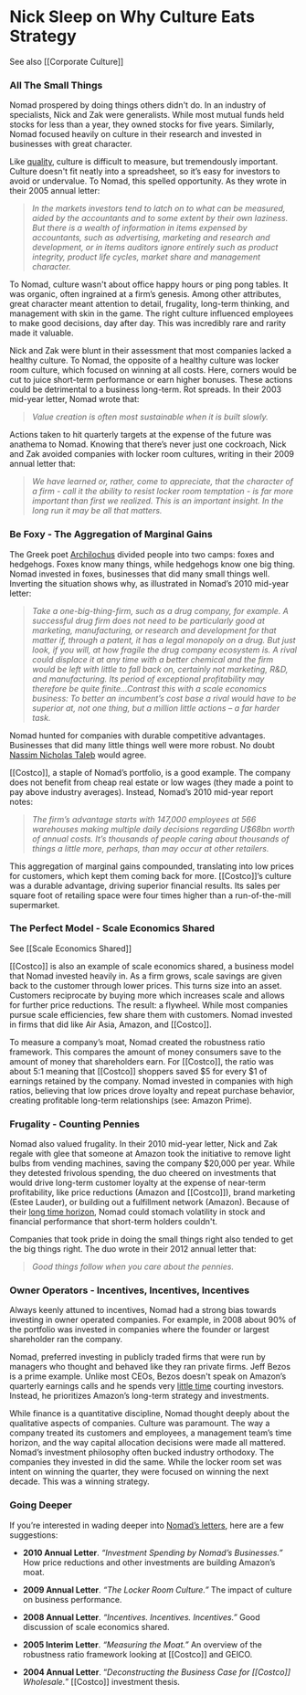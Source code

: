 # Nick Sleep on Why Culture Eats Strategy

See also [[Corporate Culture]]




### All The Small Things

Nomad prospered by doing things others didn't do. In an industry of specialists, Nick and Zak were generalists. While most mutual funds held stocks for less than a year, they owned stocks for five years. Similarly, Nomad focused heavily on culture in their research and invested in businesses with great character.  

Like [quality](https://kjlabuz.substack.com/p/29-patagonia-recessions-and-flight), culture is difficult to measure, but tremendously important. Culture doesn't fit neatly into a spreadsheet, so it’s easy for investors to avoid or undervalue. To Nomad, this spelled opportunity. As they wrote in their 2005 annual letter:

> _In the markets investors tend to latch on to what can be measured, aided by the accountants and to some extent by their own laziness. But there is a wealth of information in items expensed by accountants, such as advertising, marketing and research and development, or in items auditors ignore entirely such as product integrity, product life cycles, market share and management character._ 

To Nomad, culture wasn't about office happy hours or ping pong tables. It was organic, often ingrained at a firm’s genesis. Among other attributes, great character meant attention to detail, frugality, long-term thinking, and management with skin in the game. The right culture influenced employees to make good decisions, day after day. This was incredibly rare and rarity made it valuable. 

Nick and Zak were blunt in their assessment that most companies lacked a healthy culture. To Nomad, the opposite of a healthy culture was locker room culture, which focused on winning at all costs. Here, corners would be cut to juice short-term performance or earn higher bonuses. These actions could be detrimental to a business long-term. Rot spreads. In their 2003 mid-year letter, Nomad wrote that:

> _Value creation is often most sustainable when it is built slowly._

Actions taken to hit quarterly targets at the expense of the future was anathema to Nomad. Knowing that there’s never just one cockroach, Nick and Zak avoided companies with locker room cultures, writing in their 2009 annual letter that:

> _We have learned or, rather, come to appreciate, that the character of a firm - call it the ability to resist locker room temptation - is far more important than first we realized. This is an important insight. In the long run it may be all that matters._

### Be Foxy - The Aggregation of Marginal Gains

The Greek poet [Archilochus](https://www.npr.org/2019/07/08/739502013/the-fox-and-the-hedgehog-a-story-of-triumphs-and-tragedy#:~:text=different%20cognitive%20styles.-,%22The%20hedgehogs%20are%20more%20the%20big%20idea%20people%2C%20more%20decisive,different%20approaches%20with%20different%20problems.&text=The%20Greek%20poet%20Archilochus%20wrote%2C%20%22the%20fox%20knows%20many%20things,hedgehog%20knows%20one%20big%20thing.%22) divided people into two camps: foxes and hedgehogs. Foxes know many things, while hedgehogs know one big thing. Nomad invested in foxes, businesses that did many small things well. Inverting the situation shows why, as illustrated in Nomad’s 2010 mid-year letter:

> _Take a one-big-thing-firm, such as a drug company, for example. A successful drug firm does not need to be particularly good at marketing, manufacturing, or research and development for that matter if, through a patent, it has a legal monopoly on a drug. But just look, if you will, at how fragile the drug company ecosystem is. A rival could displace it at any time with a better chemical and the firm would be left with little to fall back on, certainly not marketing, R&D, and manufacturing. Its period of exceptional profitability may therefore be quite finite...Contrast this with a scale economics business: To better an incumbent’s cost base a rival would have to be superior at, not one thing, but a million little actions – a far harder task._

Nomad hunted for companies with durable competitive advantages. Businesses that did many little things well were more robust. No doubt [Nassim Nicholas Taleb](https://en.wikipedia.org/wiki/Antifragile) would agree. 

[[Costco]], a staple of Nomad’s portfolio, is a good example. The company does not benefit from cheap real estate or low wages (they made a point to pay above industry averages). Instead, Nomad’s 2010 mid-year report notes:

> _The firm’s advantage starts with 147,000 employees at 566 warehouses making multiple daily decisions regarding U$68bn worth of annual costs. It’s thousands of people caring about thousands of things a little more, perhaps, than may occur at other retailers._

This aggregation of marginal gains compounded, translating into low prices for customers, which kept them coming back for more. [[Costco]]’s culture was a durable advantage, driving superior financial results. Its sales per square foot of retailing space were four times higher than a run-of-the-mill supermarket. 

### The Perfect Model - Scale Economics Shared

See [[Scale Economics Shared]]

[[Costco]] is also an example of scale economics shared, a business model that Nomad invested heavily in. As a firm grows, scale savings are given back to the customer through lower prices. This turns size into an asset. Customers reciprocate by buying more which increases scale and allows for further price reductions. The result: a flywheel. While most companies pursue scale efficiencies, few share them with customers. Nomad invested in firms that did like Air Asia, Amazon, and [[Costco]]. 

To measure a company’s moat, Nomad created the robustness ratio framework. This compares the amount of money consumers save to the amount of money that shareholders earn. For [[Costco]], the ratio was about 5:1 meaning that [[Costco]] shoppers saved $5 for every $1 of earnings retained by the company. Nomad invested in companies with high ratios, believing that low prices drove loyalty and repeat purchase behavior, creating profitable long-term relationships (see: Amazon Prime).

### Frugality - Counting Pennies

Nomad also valued frugality. In their 2010 mid-year letter, Nick and Zak regale with glee that someone at Amazon took the initiative to remove light bulbs from vending machines, saving the company $20,000 per year. While they detested frivolous spending, the duo cheered on investments that would drive long-term customer loyalty at the expense of near-term profitability, like price reductions (Amazon and [[Costco]]), brand marketing (Estee Lauder), or building out a fulfillment network (Amazon). Because of their [long time horizon](https://kjlabuz.substack.com/p/59-time-and-patience-part-2), Nomad could stomach volatility in stock and financial performance that short-term holders couldn't.

Companies that took pride in doing the small things right also tended to get the big things right. The duo wrote in their 2012 annual letter that:

>  _Good things follow when you care about the pennies._ 

### Owner Operators - Incentives, Incentives, Incentives

Always keenly attuned to incentives, Nomad had a strong bias towards investing in owner operated companies. For example, in 2008 about 90% of the portfolio was invested in companies where the founder or largest shareholder ran the company. 

Nomad, preferred investing in publicly traded firms that were run by managers who thought and behaved like they ran private firms. Jeff Bezos is a prime example. Unlike most CEOs, Bezos doesn't speak on Amazon’s quarterly earnings calls and he spends very [little time](https://fortune.com/2014/12/02/amazon-jeff-bezos-investors/) courting investors. Instead, he prioritizes Amazon’s long-term strategy and investments.

While finance is a quantitative discipline, Nomad thought deeply about the qualitative aspects of companies. Culture was paramount. The way a company treated its customers and employees, a management team’s time horizon, and the way capital allocation decisions were made all mattered. Nomad’s investment philosophy often bucked industry orthodoxy. The companies they invested in did the same. While the locker room set was intent on winning the quarter, they were focused on winning the next decade. This was a winning strategy.

### Going Deeper

If you’re interested in wading deeper into [Nomad’s letters](https://b-ok.asia/book/7218544/b9eac5), here are a few suggestions:

-   **2010 Annual Letter**. _“Investment Spending by Nomad’s Businesses.”_ How price reductions and other investments are building Amazon’s moat. 
    
-   **2009 Annual Letter**. _“The Locker Room Culture.”_ The impact of culture on business performance.
    
-   **2008 Annual Letter**. _“Incentives. Incentives. Incentives.”_ Good discussion of scale economics shared.
    
-   **2005 Interim Letter**. _“Measuring the Moat.”_ An overview of the robustness ratio framework looking at [[Costco]] and GEICO. 
    
-   **2004 Annual Letter**. “_Deconstructing the Business Case for [[Costco]] Wholesale._” [[Costco]] investment thesis. 
    

